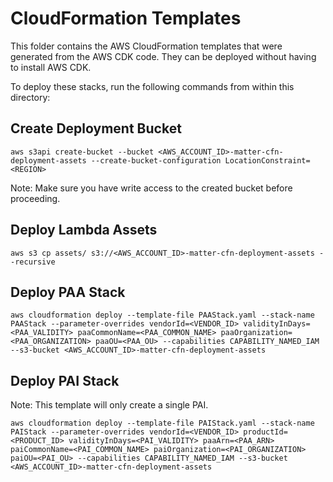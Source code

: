 # CloudFormation Templates

This folder contains the AWS CloudFormation templates that were generated from the AWS CDK code. They can be deployed without having to install AWS CDK.

To deploy these stacks, run the following commands from within this directory:

## Create Deployment Bucket
```
aws s3api create-bucket --bucket <AWS_ACCOUNT_ID>-matter-cfn-deployment-assets --create-bucket-configuration LocationConstraint=<REGION>
```
Note: Make sure you have write access to the created bucket before proceeding.


## Deploy Lambda Assets
```
aws s3 cp assets/ s3://<AWS_ACCOUNT_ID>-matter-cfn-deployment-assets --recursive
```

## Deploy PAA Stack
```
aws cloudformation deploy --template-file PAAStack.yaml --stack-name PAAStack --parameter-overrides vendorId=<VENDOR_ID> validityInDays=<PAA_VALIDITY> paaCommonName=<PAA_COMMON_NAME> paaOrganization=<PAA_ORGANIZATION> paaOU=<PAA_OU> --capabilities CAPABILITY_NAMED_IAM --s3-bucket <AWS_ACCOUNT_ID>-matter-cfn-deployment-assets
```

## Deploy PAI Stack
Note: This template will only create a single PAI.
```
aws cloudformation deploy --template-file PAIStack.yaml --stack-name PAIStack --parameter-overrides vendorId=<VENDOR_ID> productId=<PRODUCT_ID> validityInDays=<PAI_VALIDITY> paaArn=<PAA_ARN> paiCommonName=<PAI_COMMON_NAME> paiOrganization=<PAI_ORGANIZATION> paiOU=<PAI_OU> --capabilities CAPABILITY_NAMED_IAM --s3-bucket <AWS_ACCOUNT_ID>-matter-cfn-deployment-assets
```
